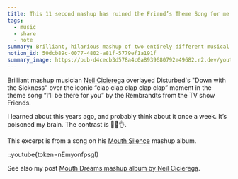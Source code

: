 ```yaml
---
title: This 11 second mashup has ruined the Friend’s Theme Song for me
tags:
  - music
  - share
  - note
summary: Brilliant, hilarious mashup of two entirely different musical moments
notion_id: 50dcb89c-0077-4802-a81f-5779ef1a191f
summary_image: https://pub-d4cecb3d578a4c0a8939680792e49682.r2.dev/youtube/nEmyonfpsgI.jpg
---
```

Brilliant mashup musician [Neil Cicierega](http://www.neilcic.com/) overlayed Disturbed's "Down with the Sickness" over the iconic “clap clap clap clap clap” moment in the theme song “I’ll be there for you” by the Rembrandts from the TV show Friends.

I learned about this years ago, and probably think about it once a week. It’s poisoned my brain. The contrast is 👨‍🍳👌.

This excerpt is from a song on his [Mouth Silence](http://www.neilcic.com/mouthsilence/) mashup album.

::youtube{token=nEmyonfpsgI}

See also my post [Mouth Dreams mashup album by Neil Cicierega](https://jordaneldredge.com/notes/mouth-dreams/).
